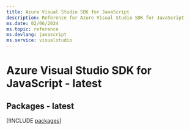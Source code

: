 ```yaml
---
title: Azure Visual Studio SDK for JavaScript
description: Reference for Azure Visual Studio SDK for JavaScript
ms.date: 02/06/2024
ms.topic: reference
ms.devlang: javascript
ms.service: visualstudio
---
```

# Azure Visual Studio SDK for JavaScript - latest
## Packages - latest
[!INCLUDE [packages](visual-studio-index.md)]